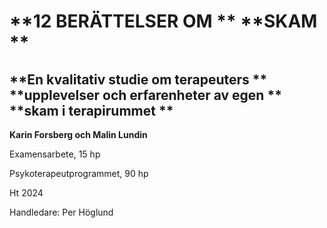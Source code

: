 # **12 BERÄTTELSER OM ** **SKAM **
## **En kvalitativ studie om terapeuters ** **upplevelser och erfarenheter av egen ** **skam i terapirummet **

**Karin Forsberg och Malin Lundin**

Examensarbete, 15 hp

Psykoterapeutprogrammet, 90 hp

Ht 2024

Handledare: Per Höglund

